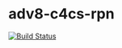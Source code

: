 # adv8-c4cs-rpn
[![Build Status](https://travis-ci.com/joegins/adv8-c4cs-rpn.svg?branch=master)](https://travis-ci.com/joegins/adv8-c4cs-rpn)
